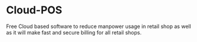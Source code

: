 Cloud-POS
=========

Free Cloud based software to reduce manpower usage in retail shop as well as it will make fast and secure billing for all retail shops. 
